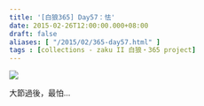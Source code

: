```yaml
---
title: '[白狼365] Day57：怯'
date: 2015-02-26T12:00:00.000+08:00
draft: false
aliases: [ "/2015/02/365-day57.html" ]
tags : [collections - zaku II 白狼・365 project]
---
```


[![](https://farm8.staticflickr.com/7532/15968838967_6bfc1ab81a_z.jpg)](https://farm8.staticflickr.com/7532/15968838967_6bfc1ab81a_z.jpg)

大節過後，最怕...